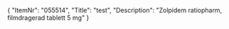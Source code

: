 {
  "ItemNr": "055514",
  "Title": "test",
  "Description": "Zolpidem ratiopharm, filmdragerad tablett 5 mg"
}